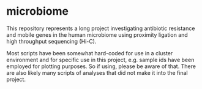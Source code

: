 # microbiome
This repository represents a long project investigating antibiotic resistance and mobile genes in the human microbiome using proximity ligation and high throughput sequencing (Hi-C).

Most scripts have been somewhat hard-coded for use in a cluster environment and for specific use in this project, e.g. sample ids have been employed for plotting purposes. So if using, please be aware of that. There are also likely many scripts of analyses that did not make it into the final project.
